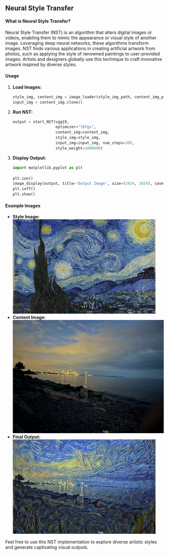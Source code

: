 ## Neural Style Transfer

#### What is Neural Style Transfer?

Neural Style Transfer (NST) is an algorithm that alters digital images or videos, enabling them to mimic the appearance or visual style of another image. Leveraging deep neural networks, these algorithms transform images. NST finds various applications in creating artificial artwork from photos, such as applying the style of renowned paintings to user-provided images. Artists and designers globally use this technique to craft innovative artwork inspired by diverse styles.

#### Usage

1. **Load Images:**
    ```python
    style_img, content_img = image_loader(style_img_path, content_img_path)
    input_img = content_img.clone()
    ```

2. **Run NST:**
    ```python
    output = start_NST(vgg19,
                       optimizer="lbfgs",
                       content_img=content_img,
                       style_img=style_img,
                       input_img=input_img, num_steps=300,
                       style_weight=1000000)
    ```

3. **Display Output:**
    ```python
    import matplotlib.pyplot as plt
    
    plt.ion()
    image_display(output, title='Output Image', size=(1024, 1024), save=True)
    plt.ioff()
    plt.show()
    ```

#### Example Images
- **Style Image:** ![Style Image](fangao.jpeg)
- **Content Image:** ![Content Image](img3.jpeg)
- **Final Output:** ![Final Output](new_output.jpg)

Feel free to use this NST implementation to explore diverse artistic styles and generate captivating visual outputs.
